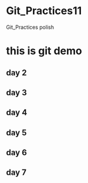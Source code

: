 # Git_Practices11
Git_Practices polish 
<h1>this is git demo</h1>
<h2>day 2</h2>
<h2>day 3</h2>
<h2>day 4</h2>
<h2>day 5</h2>
<h2>day 6</h2>
<h2>day 7</h2>

